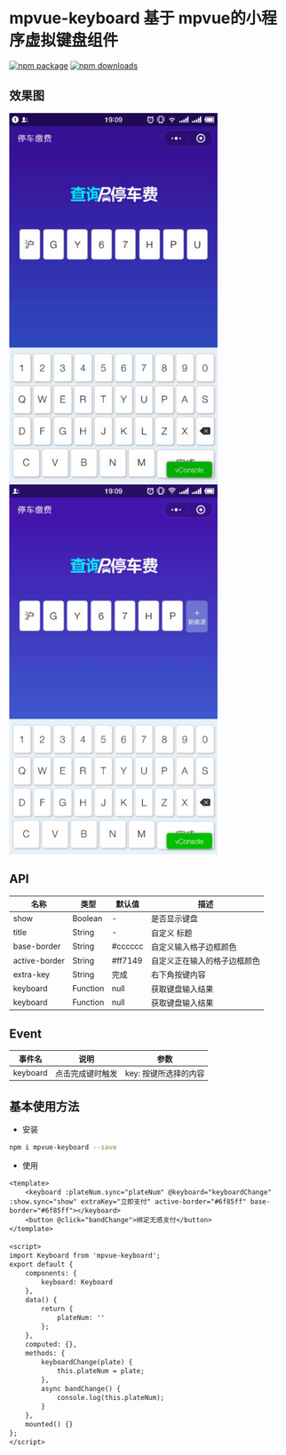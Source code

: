 # mpvue-keyboard 基于 mpvue的小程序虚拟键盘组件

[![npm package](https://img.shields.io/npm/v/mpvue-keyboard.svg)](https://www.npmjs.com/package/mpvue-keyboard)
[![npm downloads](http://img.shields.io/npm/dm/mpvue-keyboard.svg)](https://www.npmjs.com/package/mpvue-keyboard)

## 效果图
![默认效果1](./static/1.jpg)
![默认效果2](./static/2.jpg)

## API

| 名称              | 类型           | 默认值        | 描述               |
| -----------------|--------------- | ------------- | ----------------  |
| show        | Boolean         |     -         | 是否显示键盘  |
| title        | String         | -             | 自定义 标题  |
| base-border           | String         | #cccccc   | 自定义输入格子边框颜色  |
| active-border     | String       | #ff7149          | 自定义正在输入的格子边框颜色 |
| extra-key     | String       | 完成          | 右下角按键内容 |
| keyboard       | Function       | null          | 获取键盘输入结果 |
| keyboard       | Function       | null          | 获取键盘输入结果 |


## Event

| 事件名              | 说明           | 参数        |
| -----------------|--------------- | ----------------  |
| keyboard        | 点击完成键时触发         |     key: 按键所选择的内容         |

## 基本使用方法

* 安装

``` bash
npm i mpvue-keyboard --save
```

* 使用

``` vue
<template>
    <keyboard :plateNum.sync="plateNum" @keyboard="keyboardChange" :show.sync="show" extraKey="立即支付" active-border="#6f85ff" base-border="#6f85ff"></keyboard>
    <button @click="bandChange">绑定无感支付</button>
</template>

<script>
import Keyboard from 'mpvue-keyboard';
export default {
    components: {
        keyboard: Keyboard
    },
    data() {
        return {
            plateNum: ''
        };
    },
    computed: {},
    methods: {
        keyboardChange(plate) {
            this.plateNum = plate;
        },
        async bandChange() {
            console.log(this.plateNum);
        }
    },
    mounted() {}
};
</script>


```